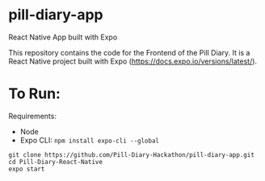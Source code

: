# pill-diary-app
React Native App built with Expo

This repository contains the code for the Frontend of the Pill Diary. It is a React Native project built with Expo (https://docs.expo.io/versions/latest/).

# To Run:
Requirements:
- Node
- Expo CLI: `npm install expo-cli --global`
```
git clone https://github.com/Pill-Diary-Hackathon/pill-diary-app.git
cd Pill-Diary-React-Native
expo start
```
